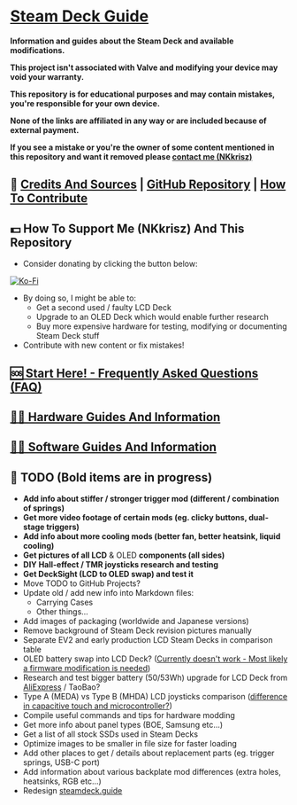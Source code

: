 # [Steam Deck Guide](https://main.steamdeck.guide)

**Information and guides about the Steam Deck and available modifications.**

**This project isn't associated with Valve and modifying your device may void your warranty.**

**This repository is for educational purposes and may contain mistakes, you're responsible for your own device.**

**None of the links are affiliated in any way or are included because of external payment.**

**If you see a mistake or you're the owner of some content mentioned in this repository and want it removed please [contact me (NKkrisz)](https://linktr.ee/nkkrisz)**

## 📜 [Credits And Sources](./Repository/Markdown/Credits.md) | [GitHub Repository](https://github.com/NKkrisz/Steam-Deck-Guide) | [How To Contribute](./.github/CONTRIBUTING.md)

## 💵 How To Support Me (NKkrisz) And This Repository
- Consider donating by clicking the button below:

[![Ko-Fi](https://ko-fi.com/img/githubbutton_sm.svg)](https://ko-fi.com/nkkrisz)

- By doing so, I might be able to:
    - Get a second used / faulty LCD Deck
    - Upgrade to an OLED Deck which would enable further research
    - Buy more expensive hardware for testing, modifying or documenting Steam Deck stuff
- Contribute with new content or fix mistakes!

## [🆘 Start Here! - Frequently Asked Questions (FAQ)](FAQ/FAQ.md)

## [🧑‍🔧 Hardware Guides And Information](Hardware/Hardware.md)

## [🧑‍💻 Software Guides And Information](Software/Software.md)

## 📜 TODO (Bold items are in progress)
- **Add info about stiffer / stronger trigger mod (different / combination of springs)**
- **Get more video footage of certain mods (eg. clicky buttons, dual-stage triggers)**
- **Add info about more cooling mods (better fan, better heatsink, liquid cooling)**
- **Get pictures of all LCD** & OLED **components (all sides)**
- **DIY Hall-effect / TMR joysticks research and testing**
- **Get DeckSight (LCD to OLED swap) and test it**
- Move TODO to GitHub Projects?
- Update old / add new info into Markdown files:
    - Carrying Cases
    - Other things...
- Add images of packaging (worldwide and Japanese versions)
- Remove background of Steam Deck revision pictures manually
- Separate EV2 and early production LCD Steam Decks in comparison table
- OLED battery swap into LCD Deck? ([Currently doesn't work - Most likely a firmware modification is needed](https://www.ifixit.com/Answers/View/823192/Could+I+put+the+new+Steam+Deck+OLED+battery+into+the+original+Deck))
- Research and test bigger battery (50/53Wh) upgrade for LCD Deck from [AliExpress](https://www.aliexpress.com/item/1005008790517752.html) / TaoBao?
- Type A (MEDA) vs Type B (MHDA) LCD joysticks comparison ([difference in capacitive touch and microcontroller?](https://www.ifixit.com/Guide/Steam+Deck+Left+Thumbstick+Replacement/148896))
- Compile useful commands and tips for hardware modding
- Get more info about panel types (BOE, Samsung etc...)
- Get a list of all stock SSDs used in Steam Decks
- Optimize images to be smaller in file size for faster loading
- Add other places to get / details about replacement parts (eg. trigger springs, USB-C port)
- Add information about various backplate mod differences (extra holes, heatsinks, RGB etc...)
- Redesign [steamdeck.guide](https://steamdeck.guide)